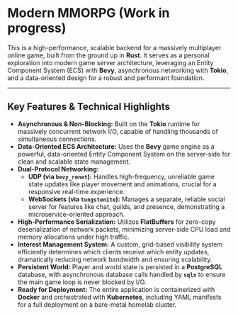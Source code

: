 # Modern MMORPG (Work in progress)

This is a high-performance, scalable backend for a massively multiplayer online game, built from the ground up in **Rust**. It serves as a personal exploration into modern game server architecture, leveraging an Entity Component System (ECS) with **Bevy**, asynchronous networking with **Tokio**, and a data-oriented design for a robust and performant foundation.

---

## Key Features & Technical Highlights

*   **Asynchronous & Non-Blocking:** Built on the **Tokio** runtime for massively concurrent network I/O, capable of handling thousands of simultaneous connections.
*   **Data-Oriented ECS Architecture:** Uses the **Bevy** game engine as a powerful, data-oriented Entity Component System on the server-side for clean and scalable state management.
*   **Dual-Protocol Networking:**
    *   **UDP (via `bevy_renet`):** Handles high-frequency, unreliable game state updates like player movement and animations, crucial for a responsive real-time experience.
    *   **WebSockets (via `tungstenite`):** Manages a separate, reliable social server for features like chat, guilds, and presence, demonstrating a microservice-oriented approach.
*   **High-Performance Serialization:** Utilizes **FlatBuffers** for zero-copy deserialization of network packets, minimizing server-side CPU load and memory allocations under high traffic.
*   **Interest Management System:** A custom, grid-based visibility system efficiently determines which clients receive which entity updates, dramatically reducing network bandwidth and ensuring scalability.
*   **Persistent World:** Player and world state is persisted in a **PostgreSQL** database, with asynchronous database calls handled by **`sqlx`** to ensure the main game loop is never blocked by I/O.
*   **Ready for Deployment:** The entire application is containerized with **Docker** and orchestrated with **Kubernetes**, including YAML manifests for a full deployment on a bare-metal homelab cluster.


